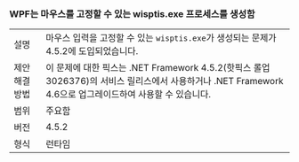 ### <a name="wpf-spawns-a-wisptisexe-process-which-can-freeze-the-mouse"></a>WPF는 마우스를 고정할 수 있는 wisptis.exe 프로세스를 생성함

|   |   |
|---|---|
|설명|마우스 입력을 고정할 수 있는 <code>wisptis.exe</code>가 생성되는 문제가 4.5.2에 도입되었습니다.|
|제안 해결 방법|이 문제에 대한 픽스는 .NET Framework 4.5.2(핫픽스 롤업 3026376)의 서비스 릴리스에서 사용하거나 .NET Framework 4.6으로 업그레이드하여 사용할 수 있습니다.|
|범위|주요함|
|버전|4.5.2|
|형식|런타임|


